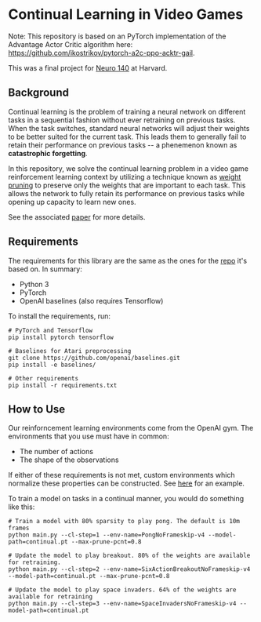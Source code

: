 # Continual Learning in Video Games

Note: This repository is based on an PyTorch implementation of the Advantage Actor Critic algorithm here: https://github.com/ikostrikov/pytorch-a2c-ppo-acktr-gail.

This was a final project for [Neuro 140](http://klab.tch.harvard.edu/academia/classes/BAI/bai.html) at Harvard.


## Background
Continual learning is the problem of training a neural network on different tasks in a sequential fashion without ever retraining on previous tasks. When the task switches, standard neural networks will adjust their weights to be better suited for the current task. This leads them to generally fail to retain their performance on previous tasks -- a phenemenon known as **catastrophic forgetting**.

In this repository, we solve the continual learning problem in a video game reinforcement learning context by utilizing a technique known as [weight pruning](https://arxiv.org/abs/1510.00149) to preserve only the weights that are important to each task. This allows the network to fully retain its performance on previous tasks while opening up capacity to learn new ones.

See the associated [paper](paper.pdf) for more details.


## Requirements
The requirements for this library are the same as the ones for the [repo](https://github.com/ikostrikov/pytorch-a2c-ppo-acktr-gail) it's based on. In summary:

- Python 3
- PyTorch
- OpenAI baselines (also requires Tensorflow)

To install the requirements, run:
```
# PyTorch and Tensorflow
pip install pytorch tensorflow

# Baselines for Atari preprocessing
git clone https://github.com/openai/baselines.git
pip install -e baselines/

# Other requirements
pip install -r requirements.txt
```

## How to Use

Our reinforncement learning environments come from the OpenAI gym. The environments that you use must have in common:
- The number of actions
- The shape of the observations

If either of these requirements is not met, custom environments which normalize these properties can be constructed. See [here](custom_envs/custom_envs.py) for an example.

To train a model on tasks in a continual manner, you would do something like this:
```
# Train a model with 80% sparsity to play pong. The default is 10m frames
python main.py --cl-step=1 --env-name=PongNoFrameskip-v4 --model-path=continual.pt --max-prune-pcnt=0.8

# Update the model to play breakout. 80% of the weights are available for retraining.
python main.py --cl-step=2 --env-name=SixActionBreakoutNoFrameskip-v4 --model-path=continual.pt --max-prune-pcnt=0.8

# Update the model to play space invaders. 64% of the weights are available for retraining
python main.py --cl-step=3 --env-name=SpaceInvadersNoFrameskip-v4 --model-path=continual.pt
```
